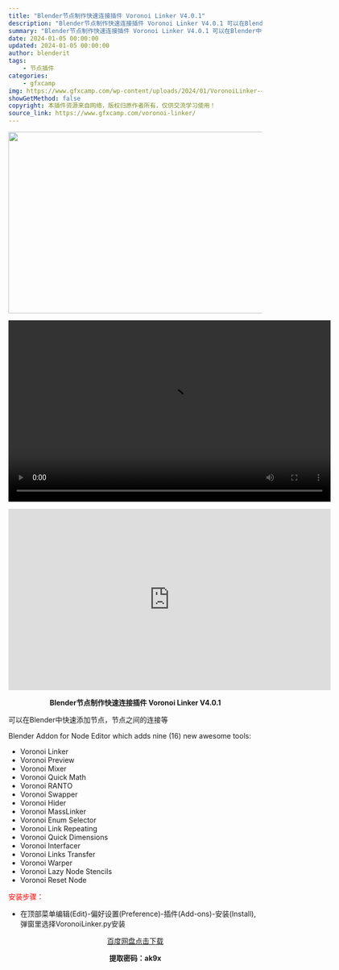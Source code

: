 ```yaml
---
title: "Blender节点制作快速连接插件 Voronoi Linker V4.0.1"
description: "Blender节点制作快速连接插件 Voronoi Linker V4.0.1 可以在Blender中快速添加节点，节点之间的连接等 Blender Addon for Node Editor whi..."
summary: "Blender节点制作快速连接插件 Voronoi Linker V4.0.1 可以在Blender中快速添加节点，节点之间的连接等 Blender Addon for Node Editor whi..."
date: 2024-01-05 00:00:00
updated: 2024-01-05 00:00:00
author: blenderit
tags: 
    - 节点插件
categories:
    - gfxcamp
img: https://www.gfxcamp.com/wp-content/uploads/2024/01/VoronoiLinker-–-addon-for-Node-Editor.jpg
showGetMethod: false
copyright: 本插件资源来自网络，版权归原作者所有，仅供交流学习使用！
source_link: https://www.gfxcamp.com/voronoi-linker/
---
```

<div><p><img decoding="async" class="aligncenter size-full wp-image-117599" src="https://www.gfxcamp.com/wp-content/uploads/2024/01/VoronoiLinker-%E2%80%93-addon-for-Node-Editor.jpg" data-src="https://www.gfxcamp.com/wp-content/uploads/2024/01/VoronoiLinker-–-addon-for-Node-Editor.jpg" alt="" width="640" height="360" data-srcset="https://www.gfxcamp.com/wp-content/uploads/2024/01/VoronoiLinker-–-addon-for-Node-Editor.jpg 640w, https://www.gfxcamp.com/wp-content/uploads/2024/01/VoronoiLinker-–-addon-for-Node-Editor-150x84.jpg 150w" data-sizes="(max-width: 640px) 100vw, 640px"><br>
</p><center><div style="width: 640px;" class="wp-video"><!--[if lt IE 9]><script>document.createElement('video');</script><![endif]-->
<video class="wp-video-shortcode" id="video-117598-1" width="640" height="360" preload="true" controls="controls"><source type="video/mp4" src="http://cloud.video.taobao.com/play/u/null/p/1/e/6/t/1/444948881328.mp4?_=1"></source><a href="http://cloud.video.taobao.com/play/u/null/p/1/e/6/t/1/444948881328.mp4">http://cloud.video.taobao.com/play/u/null/p/1/e/6/t/1/444948881328.mp4</a></video></div></center><p style="text-align: center;"><strong><iframe loading="lazy" src="https://player.youku.com/embed/XNjI5ODc1NzMyOA==" width="640" height="360" frameborder="0" allowfullscreen="allowfullscreen" data-mce-fragment="1"></iframe></strong></p><p style="text-align: center;"><strong>Blender节点制作快速连接插件 Voronoi Linker V4.0.1</strong></p><p dir="auto">可以在Blender中快速添加节点，节点之间的连接等</p><p dir="auto">Blender Addon for Node Editor which adds nine (16) new awesome tools:</p><ul dir="auto">
<li>Voronoi Linker</li>
<li>Voronoi Preview</li>
<li>Voronoi Mixer</li>
<li>Voronoi Quick Math</li>
<li>Voronoi RANTO</li>
<li>Voronoi Swapper</li>
<li>Voronoi Hider</li>
<li>Voronoi MassLinker</li>
<li>Voronoi Enum Selector</li>
<li>Voronoi Link Repeating</li>
<li>Voronoi Quick Dimensions</li>
<li>Voronoi Interfacer</li>
<li>Voronoi Links Transfer</li>
<li>Voronoi Warper</li>
<li>Voronoi Lazy Node Stencils</li>
<li>Voronoi Reset Node</li>
</ul><p style="text-align: left;"><span style="color: #ff0000;">安装步骤：</span></p><ul>
<li>在顶部菜单编辑(Edit)-偏好设置(Preference)-插件(Add-ons)-安装(Install),弹窗里选择VoronoiLinker.py安装</li>
</ul><p style="text-align: center;"><a class="maxbutton-3 maxbutton maxbutton-baidu" target="_blank" rel="noopener" href="https://pan.baidu.com/s/1RAm4fSu_NMTT-ul3ozxgLQ?pwd=ak9x"><span class="mb-text">百度网盘点击下载</span></a></p><p style="text-align: center;"><strong>提取密码：ak9x</strong></p></div>